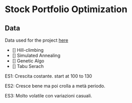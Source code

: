 # Stock Portfolio Optimization

## Data

Data used for the project [here](https://www.kaggle.com/datasets/ashbellett/australian-historical-stock-prices)

- [] Hill-climbing
- [] Simulated Annealing
- [] Genetic Algo
- [] Tabu Serach



ES1: Crescita costante. start at 100 to 130

ES2: Cresce bene ma poi crolla a metà periodo.

ES3: Molto volatile con variazioni casuali.